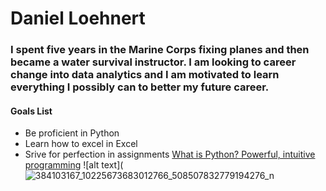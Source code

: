 # Daniel Loehnert
### I spent five years in the Marine Corps fixing planes and then became a water survival instructor. I am looking to career change into data analytics and I am motivated to learn everything I possibly can to better my future career.
#### Goals List
- Be proficient in Python
- Learn how to excel in Excel
- Srive for perfection in assignments
[What is Python? Powerful, intuitive programming](https://www.infoworld.com/article/3204016/what-is-python-powerful-intuitive-programming.html)
![alt text](![384103167_10225673683012766_508507832779194276_n](https://github.com/Loehnert12/Homework/assets/145857486/f6d0f33d-fb5e-4c0b-99e6-7f0dc46fe346)
